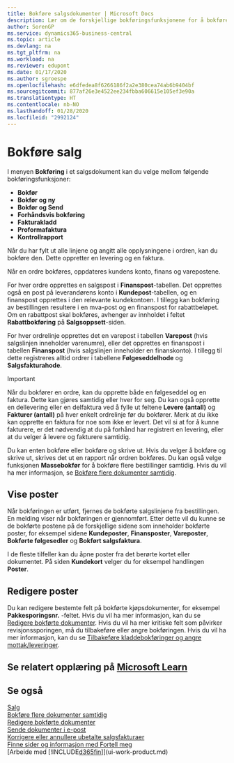```yaml
---
title: Bokføre salgsdokumenter | Microsoft Docs
description: Lær om de forskjellige bokføringsfunksjonene for å bokføre salgsdokumenter og hvordan du kan oppdatere bokførte dokumenter.
author: SorenGP
ms.service: dynamics365-business-central
ms.topic: article
ms.devlang: na
ms.tgt_pltfrm: na
ms.workload: na
ms.reviewer: edupont
ms.date: 01/17/2020
ms.author: sgroespe
ms.openlocfilehash: e6dfedea8f6266186f2a2e380cea74ab6b9404bf
ms.sourcegitcommit: 877af26e3e4522ee234fbba606615e105ef3e90a
ms.translationtype: HT
ms.contentlocale: nb-NO
ms.lasthandoff: 01/28/2020
ms.locfileid: "2992124"
---
```

# <a name="posting-sales"></a>Bokføre salg
I menyen **Bokføring** i et salgsdokument kan du velge mellom følgende bokføringsfunksjoner:

* **Bokfør**
* **Bokfør og ny**
* **Bokfør og Send**
* **Forhåndsvis bokføring**
* **Fakturakladd**
* **Proformafaktura**
* **Kontrollrapport**

Når du har fylt ut alle linjene og angitt alle opplysningene i ordren, kan du bokføre den. Dette oppretter en levering og en faktura.

Når en ordre bokføres, oppdateres kundens konto, finans og varepostene.

For hver ordre opprettes en salgspost i **Finanspost**-tabellen. Det opprettes også en post på leverandørens konto i **Kundepost**-tabellen, og en finanspost opprettes i den relevante kundekontoen. I tillegg kan bokføring av bestillingen resultere i en mva-post og en finanspost for rabattbeløpet. Om en rabattpost skal bokføres, avhenger av innholdet i feltet **Rabattbokføring** på **Salgsoppsett**-siden.

For hver ordrelinje opprettes det en varepost i tabellen **Varepost** (hvis salgslinjen inneholder varenumre), eller det opprettes en finanspost i tabellen **Finanspost** (hvis salgslinjen inneholder en finanskonto). I tillegg til dette registreres alltid ordrer i tabellene **Følgeseddelhode** og **Salgsfakturahode**.

> [!IMPORTANT]  
>   Når du bokfører en ordre, kan du opprette både en følgeseddel og en faktura. Dette kan gjøres samtidig eller hver for seg. Du kan også opprette en dellevering eller en delfaktura ved å fylle ut feltene **Levere (antall)** og **Fakturer (antall)** på hver enkelt ordrelinje før du bokfører. Merk at du ikke kan opprette en faktura for noe som ikke er levert. Det vil si at for å kunne fakturere, er det nødvendig at du på forhånd har registrert en levering, eller at du velger å levere og fakturere samtidig.

Du kan enten bokføre eller bokføre og skrive ut. Hvis du velger å bokføre og skrive ut, skrives det ut en rapport når ordren bokføres. Du kan også velge funksjonen **Massebokfør** for å bokføre flere bestillinger samtidig. Hvis du vil ha mer informasjon, se [Bokføre flere dokumenter samtidig](ui-batch-posting.md).

## <a name="viewing-ledger-entries"></a>Vise poster
Når bokføringen er utført, fjernes de bokførte salgslinjene fra bestillingen. En melding viser når bokføringen er gjennomført. Etter dette vil du kunne se de bokførte postene på de forskjellige sidene som inneholder bokførte poster, for eksempel sidene **Kundeposter**, **Finansposter**, **Vareposter**, **Bokførte følgesedler** og **Bokført salgsfaktura**.  

I de fleste tilfeller kan du åpne poster fra det berørte kortet eller dokumentet. På siden **Kundekort** velger du for eksempel handlingen **Poster**.

## <a name="editing-ledger-entries"></a>Redigere poster
Du kan redigere bestemte felt på bokførte kjøpsdokumenter, for eksempel **Pakkesporingsnr.** -feltet. Hvis du vil ha mer informasjon, kan du se [Redigere bokførte dokumenter](across-edit-posted-document.md). Hvis du vil ha mer kritiske felt som påvirker revisjonssporingen, må du tilbakeføre eller angre bokføringen. Hvis du vil ha mer informasjon, kan du se [Tilbakeføre kladdebokføringer og angre mottak/leveringer](finance-how-reverse-journal-posting.md).

## <a name="see-related-training-at-microsoft-learnlearnmodulesship-invoice-items-dynamics-365-business-centralindex"></a>Se relatert opplæring på [Microsoft Learn](/learn/modules/ship-invoice-items-dynamics-365-business-central/index)

## <a name="see-also"></a>Se også
[Salg](sales-manage-sales.md)  
[Bokføre flere dokumenter samtidig](ui-batch-posting.md)  
[Redigere bokførte dokumenter](across-edit-posted-document.md)  
[Sende dokumenter i e-post](ui-how-send-documents-email.md)  
[Korrigere eller annullere ubetalte salgsfakturaer](sales-how-correct-cancel-sales-invoice.md)  
[Finne sider og informasjon med Fortell meg](ui-search.md)  
[Arbeide med [!INCLUDE[d365fin](includes/d365fin_md.md)]](ui-work-product.md)
